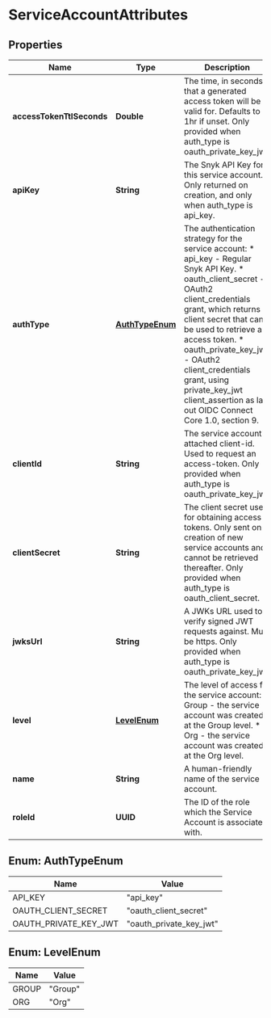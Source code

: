 

# ServiceAccountAttributes


## Properties

| Name | Type | Description | Notes |
|------------ | ------------- | ------------- | -------------|
|**accessTokenTtlSeconds** | **Double** | The time, in seconds, that a generated access token will be valid for. Defaults to 1hr if unset. Only provided when auth_type is oauth_private_key_jwt. |  [optional] |
|**apiKey** | **String** | The Snyk API Key for this service account. Only returned on creation, and only when auth_type is api_key. |  [optional] |
|**authType** | [**AuthTypeEnum**](#AuthTypeEnum) | The authentication strategy for the service account:   * api_key - Regular Snyk API Key.   * oauth_client_secret - OAuth2 client_credentials grant, which returns a client secret that can be used to retrieve an access token.   * oauth_private_key_jwt - OAuth2 client_credentials grant, using private_key_jwt client_assertion as laid out OIDC Connect Core 1.0, section 9. |  |
|**clientId** | **String** | The service account&#39;s attached client-id. Used to request an access-token. Only provided when auth_type is oauth_private_key_jwt. |  [optional] |
|**clientSecret** | **String** | The client secret used for obtaining access tokens. Only sent on creation of new service accounts and cannot be retrieved thereafter. Only provided when auth_type is oauth_client_secret. |  [optional] |
|**jwksUrl** | **String** | A JWKs URL used to verify signed JWT requests against. Must be https. Only provided when auth_type is oauth_private_key_jwt. |  [optional] |
|**level** | [**LevelEnum**](#LevelEnum) | The level of access for the service account:   * Group - the service account was created at the Group level.   * Org - the service account was created at the Org level. |  [optional] |
|**name** | **String** | A human-friendly name of the service account. |  |
|**roleId** | **UUID** | The ID of the role which the Service Account is associated with. |  |



## Enum: AuthTypeEnum

| Name | Value |
|---- | -----|
| API_KEY | &quot;api_key&quot; |
| OAUTH_CLIENT_SECRET | &quot;oauth_client_secret&quot; |
| OAUTH_PRIVATE_KEY_JWT | &quot;oauth_private_key_jwt&quot; |



## Enum: LevelEnum

| Name | Value |
|---- | -----|
| GROUP | &quot;Group&quot; |
| ORG | &quot;Org&quot; |



